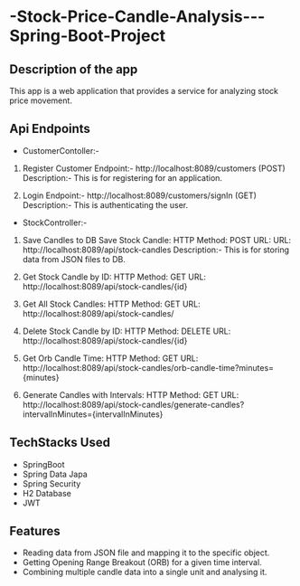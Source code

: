 
# -Stock-Price-Candle-Analysis---Spring-Boot-Project
## Description of the app
This app is a web application that provides a service for analyzing stock price movement.

## Api Endpoints

* CustomerContoller:-
1. Register Customer
   Endpoint:- http://localhost:8089/customers (POST)
   Description:- This is for registering for an application.

2. Login
   Endpoint:- http://localhost:8089/customers/signIn (GET)
   Description:- This is authenticating the user.
* StockController:-
1. Save Candles to DB
   Save Stock Candle:
   HTTP Method: POST
   URL: URL: http://localhost:8089/api/stock-candles
   Description:- This is for storing data from JSON files to DB.

2. Get Stock Candle by ID:
   HTTP Method: GET
   URL: http://localhost:8089/api/stock-candles/{id}

3. Get All Stock Candles:
   HTTP Method: GET
   URL: http://localhost:8089/api/stock-candles/

4. Delete Stock Candle by ID:
   HTTP Method: DELETE
   URL: http://localhost:8089/api/stock-candles/{id}

5. Get Orb Candle Time:
   HTTP Method: GET
   URL: http://localhost:8089/api/stock-candles/orb-candle-time?minutes={minutes}

8. Generate Candles with Intervals:
   HTTP Method: GET
   URL: http://localhost:8089/api/stock-candles/generate-candles?intervalInMinutes={intervalInMinutes}

## TechStacks Used 
* SpringBoot
* Spring Data Japa
* Spring Security
* H2 Database
* JWT

## Features 

* Reading data from JSON file and mapping it to the specific object.
* Getting Opening Range Breakout (ORB) for a given time interval.
* Combining multiple candle data into a single unit and analysing it.
